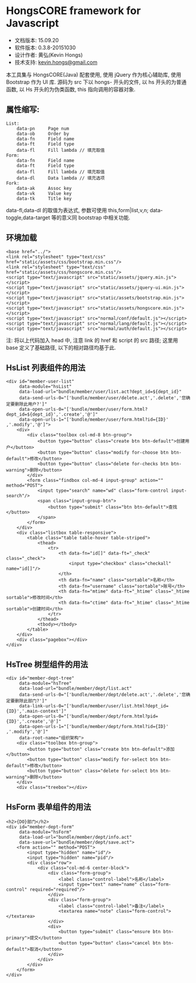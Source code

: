# HongsCORE framework for Javascript

* 文档版本: 15.09.20
* 软件版本: 0.3.8-20151030
* 设计作者: 黄弘(Kevin Hongs)
* 技术支持: kevin.hongs@gmail.com

本工具集与 HongsCORE(Java) 配套使用, 使用 jQuery 作为核心辅助库, 使用 Bootstrap 作为 UI 库. 源码为 src 下以 hongs- 开头的文件, 以 hs 开头的为普通函数, 以 Hs 开头的为伪类函数, this 指向调用的容器对象.

## 属性缩写:

    List:
        data-pn     Page num 
        data-ob     Order by
        data-fn     Field name
        data-ft     Field type
        data-fl     Fill lambda // 填充取值
    Form:
        data-fn     Field name
        data-ft     Field type
        data-fl     Fill lambda // 填充取值
        data-dl     Data lambda // 填充选项
    Fork:
        data-ak     Assoc key
        data-vk     Value key
        data-tk     Title key

data-fl,data-dl 的取值为表达式, 参数可使用 this,form|list,v,n; data-toggle,data-target 等的意义同 bootstrap 中相关功能.

## 环境加载

    <base href="../">
    <link rel="stylesheet" type="text/css" href="static/assets/css/bootstrap.min.css"/>
    <link rel="stylesheet" type="text/css" href="static/assets/css/hongscore.min.css"/>
    <script type="text/javascript" src="static/assets/jquery.min.js"></script>
    <script type="text/javascript" src="static/assets/jquery-ui.min.js"></script>
    <script type="text/javascript" src="static/assets/bootstrap.min.js"></script>
    <script type="text/javascript" src="static/assets/hongscore.min.js"></script>
    <script type="text/javascript" src="normal/conf/default.js"></script>
    <script type="text/javascript" src="normal/lang/default.js"></script>
    <script type="text/javascript" src="normal/auth/default.js"></script>

注: 将以上代码加入 head 中, 注意 link 的 href 和 script 的 src 路径; 这里用 base 定义了基础路径, 以下的相对路径均基于此.

## HsList 列表组件的用法

    <div id="member-user-list"
         data-module="hsList"
         data-load-url="bundle/member/user/list.act?dept_id=${dept_id}"
         data-send-urls-0="['bundle/member/user/delete.act','.delete','您确定要删除此用户?']"
         data-open-urls-0="['bundle/member/user/form.html?dept_id=${dept_id}','.create','@']"
         data-open-urls-1="['bundle/member/user/form.html?id={ID}'           ,'.modify','@']">
        <div>
            <div class="toolbox col-md-8 btn-group">
                <button type="button" class="create btn btn-default">创建用户</button>
                <button type="button" class="modify for-choose btn btn-default">修改</button>
                <button type="button" class="delete for-checks btn btn-warning">删除</button>
            </div>
            <form class="findbox col-md-4 input-group" action="" method="POST">
                <input type="search" name="wd" class="form-control input-search"/>
                <span class="input-group-btn">
                    <button type="submit" class="btn btn-default">查找</button>
                </span>
            </form>
        </div>
        <div class="listbox table-responsive">
            <table class="table table-hover table-striped">
                <thead>
                    <tr>
                        <th data-fn="id[]" data-ft="_check" class="_check">
                            <input type="checkbox" class="checkall" name="id[]"/>
                        </th>
                        <th data-fn="name" class="sortable">名称</th>
                        <th data-fn="username" class="sortable">账号</th>
                        <th data-fn="mtime" data-ft="_htime" class="_htime sortable">修改时间</th>
                        <th data-fn="ctime" data-ft="_htime" class="_htime sortable">创建时间</th>
                    </tr>
                </thead>
                <tbody></tbody>
            </table>
        </div>
        <div class="pagebox"></div>
    </div>

## HsTree 树型组件的用法

    <div id="member-dept-tree"
         data-module="hsTree"
         data-load-url="bundle/member/dept/list.act"
         data-send-urls-0="['bundle/member/dept/delete.act','.delete','您确定要删除此部门?']"
         data-link-urls-0="['bundle/member/user/list.html?dept_id={ID}','.main-context']"
         data-open-urls-0="['bundle/member/dept/form.html?pid={ID}','.create','@']"
         data-open-urls-1="['bundle/member/dept/form.html?id={ID}' ,'.modify','@']"
         data-root-name="组织架构">
        <div class="toolbox btn-group">
            <button type="button" class="create btn btn-default">添加</button>
            <button type="button" class="modify for-select btn btn-default">修改</button>
            <button type="button" class="delete for-select btn btn-warning">删除</button>
        </div>
        <div class="treebox"></div>
   </div>

## HsForm 表单组件的用法

    <h2>{DO}部门</h2>
    <div id="member-dept-form"
         data-module="hsForm"
         data-load-url="bundle/member/dept/info.act"
         data-save-url="bundle/member/dept/save.act">
        <form action="" method="POST">
            <input type="hidden" name="id"/>
            <input type="hidden" name="pid"/>
            <div class="row">
                <div class="col-md-6 center-block">
                    <div class="form-group">
                        <label class="control-label">名称</label>
                        <input type="text" name="name" class="form-control" required="required"/>
                    </div>
                    <div class="form-group">
                        <label class="control-label">备注</label>
                        <textarea name="note" class="form-control"></textarea>
                    </div>
                    <div>
                        <button type="submit" class="ensure btn btn-primary">提交</button>
                        <button type="button" class="cancel btn btn-default">取消</button>
                    </div>
                </div>
            </div>
        </form>
    </div>
